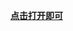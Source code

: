 

**[点击打开即可](https://www.evernote.com/shard/s386/sh/bbfcb214-bf0a-9ecb-cd0b-a10eb7007254/gI2yOoVZYksjRtR81eN0fy--xM2Y-fDhnFZ9GPar9BJUDzIXr4HASDmFtQ)**